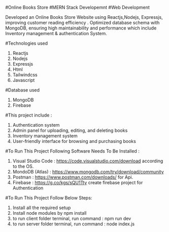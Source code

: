 #Online Books Store #MERN Stack Developemnt #Web Development

Developed an Online Books Store Website using Reactjs,Nodejs, Expressjs, improving customer reading efficiency . Optimized database schema with MongoDB, ensuring high maintainability and 
performance which include Inventory management & authentication System.

#Technologies used
1. Reactjs
2. Nodejs
3. Expressjs
4. Html
5. Tailwindcss
6. Javascript

#Database used
1. MongoDB
2. Firebase

#This project include :
1. Authentication system
2. Admin panel for uploading, editing, and deleting books
3. Inventory management system
4. User-friendly interface for browsing and purchasing books
   
#To Run This Project Following Software Needs To Be Installed :
1. Visual Studio Code : https://code.visualstudio.com/download according to the OS.
2. MondoDB (Atlas) : https://www.mongodb.com/try/download/community
3. Postman : https://www.postman.com/downloads/ for Api.
4. Firebase : https://g.co/kgs/sQU1Tty  create firebase project for Authentication


#To Run This Project Follow Below Steps:
1. Install all the required setup
2. Install node modules by npm install
3. to run client folder terminal, run command : npm run dev
4. to run server folder terminal, run command : node index.js
